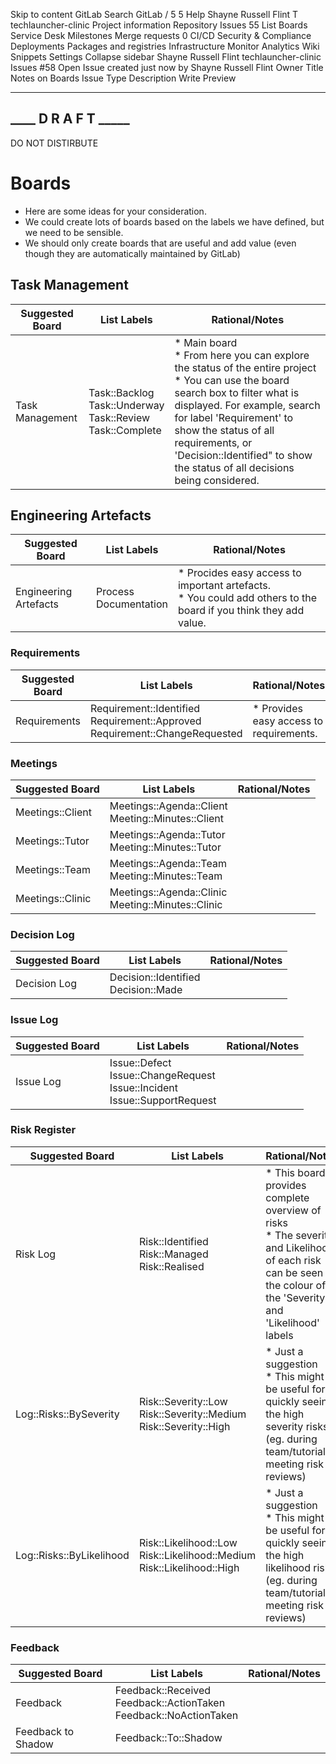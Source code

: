 Skip to content
GitLab
Search GitLab
/
5
5
Help
Shayne Russell Flint
T
techlauncher-clinic
Project information
Repository
Issues
55
List
Boards
Service Desk
Milestones
Merge requests
0
CI/CD
Security & Compliance
Deployments
Packages and registries
Infrastructure
Monitor
Analytics
Wiki
Snippets
Settings
Collapse sidebar
Shayne Russell Flint
techlauncher-clinic
Issues
#58
Open
Issue created just now by
Shayne Russell Flint
Owner
Title
Notes on Boards
Issue Type
Description
Write
Preview
            


-------------------------

**____ D R A F T _____**
-------------------------


DO NOT DISTIRBUTE


# Boards

* Here are some ideas for your consideration. 
* We could create lots of boards based on the labels we have defined, but we need to be sensible. 
* We should only create boards that are useful and add value (even though they are automatically maintained by GitLab)

## Task Management

| Suggested Board | List Labels | Rational/Notes  |
| -------------- | ---------------- | --------- |
| Task Management | Task::Backlog<br>Task::Underway<br>Task::Review<br>Task::Complete | * Main board<br>* From here you can explore the status of the entire project<br> * You can use the board search box to filter what is displayed. For example, search for label 'Requirement' to show the status of all requirements, or 'Decision::Identified" to show the status of all decisions being considered. |

## Engineering Artefacts


| Suggested Board | List Labels | Rational/Notes  |
| -------------- | ---------------- | ---------  |
| Engineering Artefacts | Process<br>Documentation | * Procides easy access to important artefacts.<br>* You could add others to the board if you think they add value. |


### Requirements

| Suggested Board | List Labels | Rational/Notes  |
|  ---------------- | --------- | ---- |
|Requirements | Requirement::Identified<br>Requirement::Approved<br>Requirement::ChangeRequested | * Provides easy access to requirements.|




### Meetings

| Suggested Board  | List Labels | Rational/Notes  |
| ---------------- | --------- | ---- |
| Meetings::Client | Meetings::Agenda::Client<br>Meeting::Minutes::Client |  |
| Meetings::Tutor | Meetings::Agenda::Tutor<br>Meeting::Minutes::Tutor  | |
|  Meetings::Team | Meetings::Agenda::Team<br>Meeting::Minutes::Team  |  |
|  Meetings::Clinic | Meetings::Agenda::Clinic<br>Meeting::Minutes::Clinic   |


### Decision Log

| Suggested Board  | List Labels | Rational/Notes  |
| -------------- | ---------------- | ---------  |
|  Decision Log | Decision::Identified<br>Decision::Made | |

### Issue Log

| Suggested Board  | List Labels | Rational/Notes  |
| -------------- | ---------------- | --------- |
| Issue Log | Issue::Defect<br>Issue::ChangeRequest<br>Issue::Incident<br>Issue::SupportRequest  | |



### Risk Register

| Suggested Board  | List Labels | Rational/Notes  |
| -------------- | ---------------- | ---------  |
| Risk Log | Risk::Identified<br>Risk::Managed<br>Risk::Realised | * This board provides complete overview of risks<br>* The severity and Likelihood of each risk can be seen by the colour of the 'Severity' and 'Likelihood' labels|
| Log::Risks::BySeverity | Risk::Severity::Low<br>Risk::Severity::Medium<br>Risk::Severity::High | * Just a suggestion<br>* This might be useful for quickly seeing the high severity risks (eg. during team/tutorial meeting risk reviews) |
| Log::Risks::ByLikelihood | Risk::Likelihood::Low<br>Risk::Likelihood::Medium<br>Risk::Likelihood::High | * Just a suggestion<br>* This might be useful for quickly seeing the high likelihood risks (eg. during team/tutorial meeting risk reviews) |


### Feedback

| Suggested Board  | List Labels | Rational/Notes  |
| -------------- | ---------------- | ---------  |
|  Feedback | Feedback::Received<br>Feedback::ActionTaken<br>Feedback::NoActionTaken |  |
| Feedback to Shadow | Feedback::To::Shadow | |
